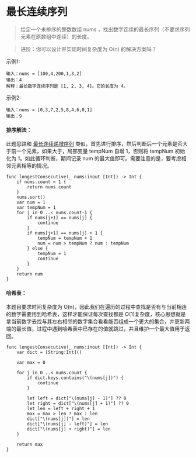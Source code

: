 # 最长连续序列

> 给定一个未排序的整数数组 nums ，找出数字连续的最长序列（不要求序列元素在原数组中连续）的长度。

> 进阶：你可以设计并实现时间复杂度为 O(n) 的解决方案吗？


示例1:

```
输入：nums = [100,4,200,1,3,2]
输出：4
解释：最长数字连续序列是 [1, 2, 3, 4]。它的长度为 4。
```

示例2:

```
输入：nums = [0,3,7,2,5,8,4,6,0,1]
输出：9
```



#### 排序解法：

此题思路和 [最长连续递增序列](https://github.com/liuzhongning/Algorithm/blob/master/032%20最长连续递增序列.md) 类似，首先进行排序，然后判断后一个元素是否大于前一个元素，如果大于，局部变量 tempNum 自增 1，否则将 tempNum 初始化为 1。如此循环判断，期间记录 num 的最大值即可。需要注意的是，要考虑相邻元素相等的情况。

```
func longestConsecutive(_ nums:inout [Int]) -> Int {
    if nums.count < 1 {
        return nums.count
    }
    nums.sort()
    var num = 1
    var tempNum = 1
    for j in 0 ..< nums.count-1 {
        if nums[j+1] == nums[j] {
            continue
        }
        if nums[j+1] == nums[j] + 1 {
            tempNum = tempNum + 1
            num = num > tempNum ? num : tempNum
        } else {
            tempNum = 1
            continue
        }
    }
    return num
}
```

#### 哈希表：

本题目要求时间复杂度为 O(n)，因此我们在遍历的过程中查找是否有与当前相连的数字需要用到哈希表，这样才能保证每次查找都是 O(1)复杂度，核心思想就是拿当前数字去找与其左右相邻的数字集合看看能否组成一个更大的集合，并更新两端的最长值，过程中遇到哈希表中已存在的值就跳过，并且维护一个最大值用于返回。

```
func longestConsecutive(_ nums:inout [Int]) -> Int {
    var dict = [String:Int]()
    
    var max = 0
    
    for j in 0 ..< nums.count {
        if dict.keys.contains("\(nums[j])") {
            continue
        }
        
        let left = dict["\(nums[j] - 1)"] ?? 0
        let right = dict["\(nums[j] + 1)"] ?? 0
        let len = left + right + 1
        max = max > len ? max : len
        dict["\(nums[j])"] = len
        dict["\(nums[j] - left)"] = len
        dict["\(nums[j] + right)"] = len
    }

    return max
}
```

